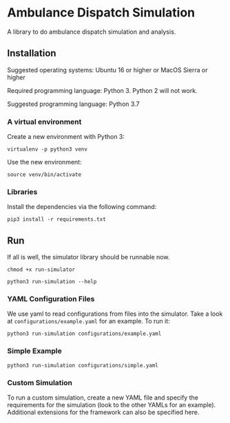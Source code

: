 # Ambulance Dispatch Simulation

A library to do ambulance dispatch simulation and analysis.

## Installation

Suggested operating systems: Ubuntu 16 or higher or MacOS Sierra or higher

Required programming language: Python 3. Python 2 will not work. 

Suggested programming language: Python 3.7


### A virtual environment

Create a new environment with Python 3: 

`virtualenv -p python3 venv`

Use the new environment:

`source venv/bin/activate`


### Libraries

Install the dependencies via the following command:

`pip3 install -r requirements.txt` 


## Run

If all is well, the simulator library should be runnable now. 

`chmod +x run-simulator`

`python3 run-simulation --help`

### YAML Configuration Files

We use yaml to read configurations from files into the simulator. Take a look 
at `configurations/example.yaml` for an example. To run it:

`python3 run-simulation configurations/example.yaml`

### Simple Example

`python3 run-simulation configurations/simple.yaml`  

### Custom Simulation

To run a custom simulation, create a new YAML file and specify the requirements for the simulation (look to the other YAMLs for an example). Additional extensions for the framework can also be specified here.
